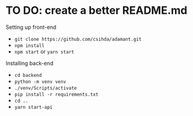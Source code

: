 # TO DO: create a better README.md

Setting up front-end

- `git clone https://github.com/csihda/adamant.git`
- `npm install`
- `npm start` or `yarn start`

Installing back-end
- `cd backend`
- `python -m venv venv`
- `./venv/Scripts/activate`
- `pip install -r requirements.txt`
- `cd ..`
- `yarn start-api`